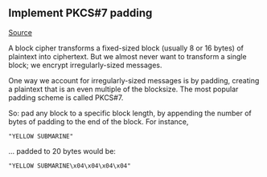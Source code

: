 ## Implement PKCS#7 padding

[Source](http://cryptopals.com/sets/2/challenges/9/)


A block cipher transforms a fixed-sized block (usually 8 or 16 bytes) of plaintext into ciphertext. But we almost never want to transform a single block; we encrypt irregularly-sized messages.

One way we account for irregularly-sized messages is by padding, creating a plaintext that is an even multiple of the blocksize. The most popular padding scheme is called PKCS#7.

So: pad any block to a specific block length, by appending the number of bytes of padding to the end of the block. For instance, 

`"YELLOW SUBMARINE"`

... padded to 20 bytes would be: 

`"YELLOW SUBMARINE\x04\x04\x04\x04"`
